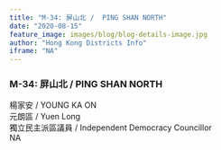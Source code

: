 ```yaml
---
title: "M-34: 屏山北 /  PING SHAN NORTH"
date: "2020-08-15"
feature_image: images/blog/blog-details-image.jpg
author: "Hong Kong Districts Info"
iframe: "NA"
---
```


### M-34: 屏山北 /  PING SHAN NORTH  
楊家安 /  YOUNG KA ON  
元朗區 / Yuen Long  
獨立民主派區議員  /  Independent Democracy Councillor  
NA
